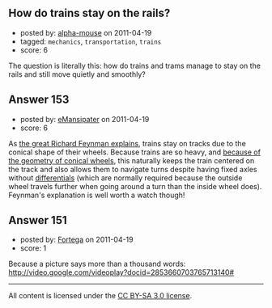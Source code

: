 ## How do trains stay on the rails?

- posted by: [alpha-mouse](https://stackexchange.com/users/-1/116-alpha-mouse) on 2011-04-19
- tagged: `mechanics`, `transportation`, `trains`
- score: 6

The question is literally this: how do trains and trams manage to stay on the rails and still move quietly and smoothly?


## Answer 153

- posted by: [eMansipater](https://stackexchange.com/users/-1/56-emansipater) on 2011-04-19
- score: 6

<p>As <a href="http://www.youtube.com/watch?v=y7h4OtFDnYE" rel="nofollow">the great Richard Feynman explains</a>, trains stay on tracks due to the conical shape of their wheels.  Because trains are so heavy, and <a href="http://en.wikipedia.org/wiki/Difference_between_train_and_tram_rails#Difference_in_technique_in_curves" rel="nofollow">because of the geometry of conical wheels</a>, this naturally keeps the train centered on the track and also allows them to navigate turns despite having fixed axles without <a href="http://en.wikipedia.org/wiki/Differential_%28mechanical_device%29#Purpose" rel="nofollow">differentials</a> (which are normally required because the outside wheel travels further when going around a turn than the inside wheel does).  Feynman's explanation is well worth a watch though!</p>



## Answer 151

- posted by: [Fortega](https://stackexchange.com/users/-1/119-fortega) on 2011-04-19
- score: 1

Because a picture says more than a thousand words: http://video.google.com/videoplay?docid=2853660703765713140#



---

All content is licensed under the [CC BY-SA 3.0 license](https://creativecommons.org/licenses/by-sa/3.0/).
